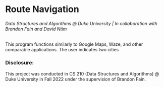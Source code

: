 # Route Navigation
###### Data Structures and Algorithms @ Duke University | In collaboration with Brandon Fain and David Ntim

This program functions similarly to Google Maps, Waze, and other comparable applications. The user indicates two cities 

### Disclosure: 
This project was conducted in CS 210 (Data Structures and Algorithms) @ Duke University in Fall 2022 under the supervision of Brandon Fain.
